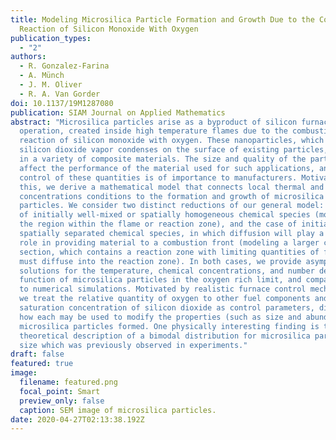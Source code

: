 ```yaml
---
title: Modeling Microsilica Particle Formation and Growth Due to the Combustion
  Reaction of Silicon Monoxide With Oxygen
publication_types:
  - "2"
authors:
  - R. Gonzalez-Farina
  - A. Münch
  - J. M. Oliver
  - R. A. Van Gorder
doi: 10.1137/19M1287080
publication: SIAM Journal on Applied Mathematics
abstract: "Microsilica particles arise as a byproduct of silicon furnace
  operation, created inside high temperature flames due to the combustion
  reaction of silicon monoxide with oxygen. These nanoparticles, which grow as
  silicon dioxide vapor condenses on the surface of existing particles, are used
  in a variety of composite materials. The size and quality of the particles
  affect the performance of the material used for such applications, and hence
  control of these quantities is of importance to manufacturers. Motivated by
  this, we derive a mathematical model that connects local thermal and chemical
  concentrations conditions to the formation and growth of microsilica
  particles. We consider two distinct reductions of our general model: the case
  of initially well-mixed or spatially homogeneous chemical species (modeling
  the region within the flame or reaction zone), and the case of initially
  spatially separated chemical species, in which diffusion will play a dominant
  role in providing material to a combustion front (modeling a larger cross
  section, which contains a reaction zone with limiting quantities of fuel which
  must diffuse into the reaction zone). In both cases, we provide asymptotic
  solutions for the temperature, chemical concentrations, and number density
  function of microsilica particles in the oxygen rich limit, and compare them
  to numerical simulations. Motivated by realistic furnace control mechanisms,
  we treat the relative quantity of oxygen to other fuel components and the
  saturation concentration of silicon dioxide as control parameters, discussing
  how each may be used to modify the properties (such as size and abundance) of
  microsilica particles formed. One physically interesting finding is the
  theoretical description of a bimodal distribution for microsilica particle
  size which was previously observed in experiments."
draft: false
featured: true
image:
  filename: featured.png
  focal_point: Smart
  preview_only: false
  caption: SEM image of microsilica particles.
date: 2020-04-27T02:13:38.192Z
---
```

